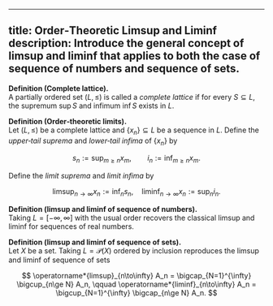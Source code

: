<!-- limsup-liminf.md -->
---
title: Order‑Theoretic Limsup and Liminf
description: Introduce the general concept of limsup and liminf that applies to both the case of sequence of numbers and sequence of sets.
---

**Definition (Complete lattice).**  
A partially ordered set $(L,\le)$ is called a _complete lattice_ if for every $S\subseteq L$, the supremum $\sup S$ and infimum $\inf S$ exists in $L$.

**Definition (Order‑theoretic limits).**  
Let $(L,\le)$ be a complete lattice and $\{x_n\}\subseteq L$ be a sequence in $L$. Define the _upper‑tail suprema_ and _lower‑tail infima_ of $\{x_n\}$ by

$$
s_n := \operatorname*{sup}_{m\ge n} x_m,
\qquad
i_n := \operatorname*{inf}_{m\ge n} x_m.
$$

Define the _limit suprema_ and _limit infima_ by

$$
\operatorname*{limsup}_{n\to\infty} x_n := \operatorname*{inf}_{n} s_n,
\quad
\operatorname*{liminf}_{n\to\infty} x_n := \operatorname*{sup}_{n} i_n.
$$

**Definition (limsup and liminf of sequence of numbers).**  
Taking $L = [-\infty,\infty]$ with the usual order recovers the classical limsup and liminf for sequences of real numbers.

**Definition (limsup and liminf of sequence of sets).**  
Let $X$ be a set. Taking $L = \mathcal P(X)$ ordered by inclusion reproduces the limsup and liminf of sequence of sets

$$
\operatorname*{limsup}_{n\to\infty} A_n
    = \bigcap_{N=1}^{\infty} \bigcup_{n\ge N} A_n,
\qquad
\operatorname*{liminf}_{n\to\infty} A_n
    = \bigcup_{N=1}^{\infty} \bigcap_{n\ge N} A_n.
$$
